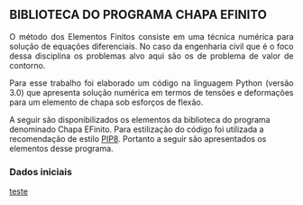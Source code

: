 ## BIBLIOTECA DO PROGRAMA CHAPA EFINITO

<p align="justify">O método dos Elementos Finitos consiste em uma técnica numérica para solução de equações diferenciais. No caso da engenharia civil que é o foco dessa disciplina os problemas alvo aqui são os de problema de valor de contorno.</p>

<p align="justify">Para esse trabalho foi elaborado um código na linguagem Python (versão 3.0) que apresenta solução numérica em termos de tensões e deformações para um elemento de chapa sob esforços de flexão.</p> A seguir são disponibilizados os elementos da biblioteca do programa denominado Chapa EFinito. Para estilização do código foi utilizada a recomendação de estilo <a href="https://wiki.python.org.br/GuiaDeEstilo">PIP8</a>. Portanto a seguir são apresentados os elementos desse programa.</p>

### Dados iniciais

[teste](wmpjrufg.github.io/set5957-eesc/integracaoNumerica.html)

